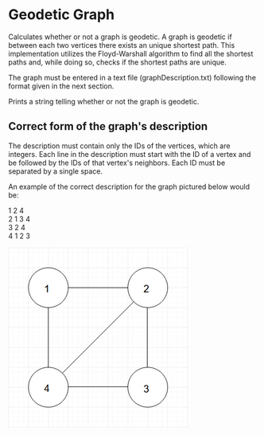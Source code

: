 # Geodetic Graph

Calculates whether or not a graph is geodetic. A graph is geodetic if between each two vertices there exists an unique shortest path. This implementation utilizes the Floyd-Warshall algorithm to find all the shortest paths and, while doing so, checks if the shortest paths are unique. 

The graph must be entered in a text file (graphDescription.txt) following the format given in the next section. 

Prints a string telling whether or not the graph is geodetic. 

## Correct form of the graph's description

The description must contain only the IDs of the vertices, which are integers.
Each line in the description must start with the ID of a vertex and be followed by the IDs of that vertex's neighbors.
Each ID must be separated by a single space.

An example of the correct description for the graph pictured below would be:

1 2 4  
2 1 3 4  
3 2 4  
4 1 2 3  

![Graph Example](https://github.com/cadu1979/Geodetic-Graph/blob/main/img/graph-example.png?raw=true)
